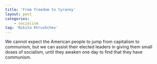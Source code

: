 ```yaml
---
title: 'From freedom to tyranny'
layout: post
categories:
    - socialism
tag: 'Nikita Khrushchev'
---
```


We cannot expect the American people to jump from capitalism to communism, but we can assist their elected leaders in giving them small doses of socialism, until they awaken one day to find that they have communism.
